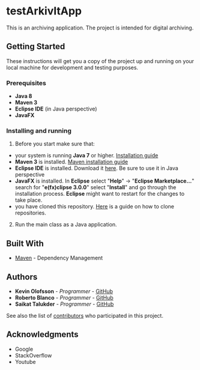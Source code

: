# testArkivItApp

This is an archiving application. The project is intended for digital archiving.

## Getting Started

These instructions will get you a copy of the project up and running on your local machine for development and testing purposes.

### Prerequisites


* **Java 8**
* **Maven 3**
* **Eclipse IDE** (in Java perspective)
* **JavaFX**

### Installing and running

1. Before you start make sure that:

* your system is running **Java 7** or higher. [Installation guide](https://docs.oracle.com/javase/7/docs/webnotes/install/)
* **Maven 3** is installed. [Maven installation guide](https://maven.apache.org/install.html)
* **Eclipse IDE** is installed. Download it [here](http://www.eclipse.org/downloads/eclipse-packages/). Be sure to use it in Java perspective
* **JavaFX** is installed. In **Eclipse** select "**Help**" -> "**Eclipse Marketplace...**" search for "**e(fx)clipse 3.0.0**"
select "**Install**" and go through the installation process. **Eclipse** might want to restart for the changes to take place.
* you have cloned this repository. [Here](https://help.github.com/articles/cloning-a-repository/) is a guide on how to clone repositories.

2. Run the main class as a Java application.

## Built With

* [Maven](https://maven.apache.org/) - Dependency Management

## Authors

* **Kevin Olofsson** - *Programmer* - [GitHub](https://github.com/KevinOlofsson)
* **Roberto Blanco** - *Programmer* - [GitHub](https://github.com/RobertoBlanco84)
* **Saikat Talukder** - *Programmer* - [GitHub](https://github.com/FeedTown)

See also the list of [contributors](https://github.com/FeedTown/testArkivItApp/graphs/contributors) who participated in this project.

## Acknowledgments

* Google
* StackOverflow
* Youtube
